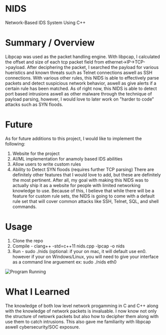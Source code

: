 # NIDS
Network-Based IDS System Using C++

# Summary / Overview
Libpcap was used as the packet handling engine. With libpcap, I calculated the offset and size of each tcp packet field from ethernet->IP->TCP->payload. After deciphering the packet, I searched the payload for various hueristics and known threats such as Telnet connections aswell as SSH connections. With various other rules, this NIDS is able to effectively parse packets and detect suspicious network behavior, aswell as give alerts if a certain rule has been matched. As of right now, this NIDS is able to detect port based intrusions aswell as other malware through the technique of payload parsing, however, I would love to later work on "harder to code" attacks such as SYN floods.

# Future
As for future additions to this project, I would like to implement the following:
  1. Website for the project
  2. AI/ML implementation for anamoly based IDS abilities
  3. Allow users to write custom rules
  4. Ability to Detect SYN floods (requires further TCP parsing)
There are definitely other features that I would love to add, but these are definitely the most pertinent. After all, my goal with making this NIDS was to actually ship it as a website for people with limited networking knowledge to use. Because of this, I believe that while there will be a feature for custom rule sets, the NIDS is going to come with a default rule set that will cover common attacks like SSH, Telnet, SQL, and shell commands.

# Usage
1. Clone the repo
2. Compile - clang++ -std=c++11 nids.cpp -lpcap -o nids
3. Run - sudo ./nids (optional: if your on mac, it will default use en0. however if your on Windows/Linux, you will need to give your interface as a command line arguement ex: sudo ./nids eth0

![Program Running](assets/Screenshot%2025-09-04%at%5.18.46%PM.png)

# What I Learned
The knowledge of both low level network progamming in C and C++ along with the knowledge of network packets is invaluable. I now know not only the structure of netowrk packets but also how to decipher them along with use them to catch intrusions. This also gave me familiarity with libpcap aswell cybersecurity/SOC exposure.
